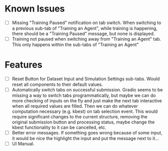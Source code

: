 # Known Issues

- [ ] Missing "Training Paused" notification on tab switch. When switching to a previous sub-tab of "Training an Agent", while training is happening, there should be a "Training Paused" message, but none is displayed.
- [ ] Training not paused when switching away from "Training an Agent" tab. This only happens within the sub-tabs of "Training an Agent"

# Features

- [ ] Reset Button for Dataset Input and Simulation Settings sub-tabs. Would reset all components to their default values.
- [ ] Automatically switch tabs on successful submission. Gradio seems to be missing a way to switch tabs programmatically, but maybe we can do more checking of inputs on the fly and just make the next tab interactive when all required values are filled. Then we can do whatever computation necessary (e.g. kbest) on tab selection event. This would require significant changes to the current structure, removing the original submission button and processing status, maybe change the kbest functionality to it can be cancelled, etc.
- [ ] Better error messages. If something goes wrong because of some input, it would be nice the highlight the input and put the message next to it...
- [ ] UI Manual.